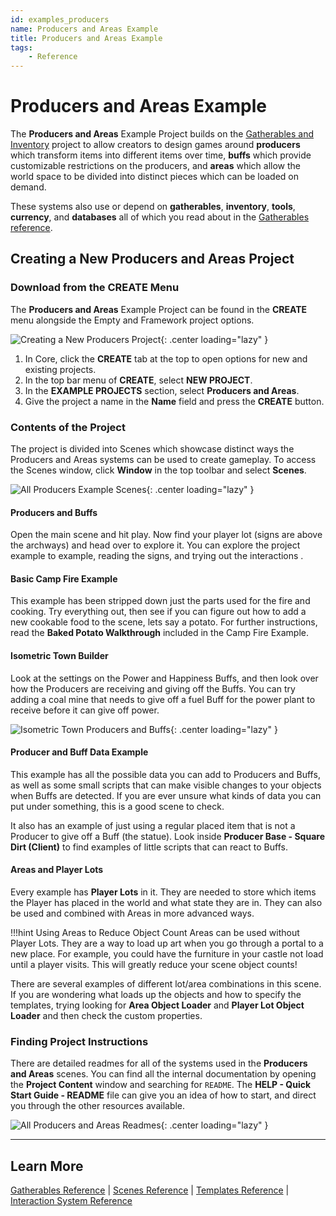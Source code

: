 ```yaml
---
id: examples_producers
name: Producers and Areas Example
title: Producers and Areas Example
tags:
    - Reference
---
```


# Producers and Areas Example

The **Producers and Areas** Example Project builds on the [Gatherables and Inventory](gatherables.md) project to allow creators to design games around **producers** which transform items into different items over time, **buffs** which provide customizable restrictions on the producers, and **areas** which allow the world space to be divided into distinct pieces which can be loaded on demand.

These systems also use or depend on **gatherables**, **inventory**, **tools**, **currency**, and **databases** all of which you read about in the [Gatherables reference](gatherables.md).

## Creating a New Producers and Areas Project

### Download from the CREATE Menu

The **Producers and Areas** Example Project can be found in the **CREATE** menu alongside the Empty and Framework project options.

![Creating a New Producers Project](../img/Producers/Producers_CreateNewProject.png){: .center loading="lazy" }

1. In Core, click the **CREATE** tab at the top to open options for new and existing projects.
2. In the top bar menu of **CREATE**, select **NEW PROJECT**.
3. In the **EXAMPLE PROJECTS** section, select **Producers and Areas**.
4. Give the project a name in the **Name** field and press the **CREATE** button.

### Contents of the Project

The project is divided into Scenes which showcase distinct ways the Producers and Areas systems can be used to create gameplay. To access the Scenes window, click **Window** in the top toolbar and select **Scenes**.

![All Producers Example Scenes](../img/Producers/Producers_Scenes.png){: .center loading="lazy" }

#### Producers and Buffs

Open the main scene and hit play. Now find your player lot (signs are above the archways) and
head over to explore it. You can explore the project example to example, reading the signs, and trying out the interactions .

#### Basic Camp Fire Example

This example has been stripped down just the parts used for the fire and cooking. Try everything out, then see if you can figure out how to add a new
cookable food to the scene, lets say a potato. For further instructions, read the **Baked Potato Walkthrough** included in the Camp Fire Example.

#### Isometric Town Builder

Look at the settings on the Power and
Happiness Buffs, and then look over how the Producers are receiving and giving off the Buffs. You can try adding a coal mine that needs to give off a fuel Buff for the power plant to receive before it can give off power.

![Isometric Town Producers and Buffs](../img/Producers/Producers_IsometricTownProducers.png){: .center loading="lazy" }

#### Producer and Buff Data Example

This example has all the possible data you can
add to Producers and Buffs, as well as some small scripts that can make visible changes to your objects when Buffs are detected. If you are ever unsure what kinds of data you can put under something, this is a good scene to check.

It also has an example of just using a regular placed item that is not a Producer to give off a Buff (the statue). Look inside **Producer Base - Square Dirt (Client)** to find examples of little scripts that can react to Buffs.

#### Areas and Player Lots

Every example has **Player Lots** in it. They are needed to store which items the Player has placed in the world and what state they are in. They can
also be used and combined with Areas in more advanced ways.

!!!hint Using Areas to Reduce Object Count
    Areas can be used without Player Lots. They are a way to load up art when you go through a portal to a new place. For example, you could have the furniture in your castle not load until a player visits. This will greatly reduce your scene object counts!

There are several examples of different lot/area combinations in this scene. If you are wondering what loads up the objects and how to specify the templates, trying looking for **Area Object Loader** and **Player Lot Object Loader** and then check the custom properties.

### Finding Project Instructions

There are detailed readmes for all of the systems used in the **Producers and Areas** scenes. You can find all the internal documentation by opening the **Project Content** window and searching for ``README``. The **HELP - Quick Start Guide - README** file can give you an idea of how to start, and direct you through the other resources available.

![All Producers and Areas Readmes](../img/Producers/Producers_AllReadmes.png){: .center loading="lazy" }

---

## Learn More

[Gatherables Reference](gatherables.md) | [Scenes Reference](scenes.md) | [Templates Reference](templates.md) | [Interaction System Reference](interaction_system.md)
